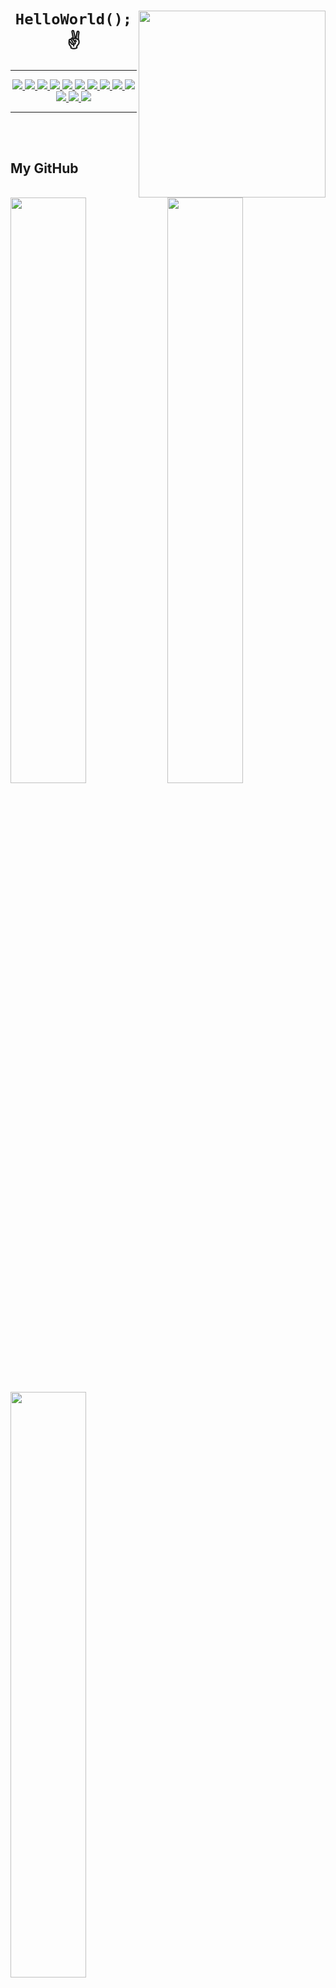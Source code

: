 
  <!-- Why hello there... I'm watching you. -->

<div text-align="center">
    <img src="https://i.imgur.com/h1q15Kt.gife" align="right" width="299" height="299">
    <h1 align="center"><code>HelloWorld();</code> ✌️</h1>
    <hr>
    <!-- Badges -->
    <p align="center">
        <!-- .NET -->
        <a href="https://dotnet.microsoft.com/en-us/">
        <img src="https://img.shields.io/badge/.NET-5C2D91?style=for-the-badge&logo=.net&logoColor=white" />
        </a>
        <!-- C# -->
        <a href="https://docs.microsoft.com/en-us/dotnet/csharp/tour-of-csharp/">
        <img src="https://img.shields.io/badge/c%23-%23239120.svg?style=for-the-badge&logo=c-sharp&logoColor=white"/>
        </a>
        <!-- Rider-->
        <a href="https://www.jetbrains.com/rider/">
            <img src="https://img.shields.io/badge/Rider-000000.svg?style=for-the-badge&logo=Rider&logoColor=white&color=crimson" />
        </a>
        <!-- Svelte -->
        <a href="https://svelte.dev">
            <img src="https://img.shields.io/badge/svelte-%23f1413d.svg?style=for-the-badge&logo=svelte&logoColor=white" />
        </a>
        <!-- SASS -->
        <a href="https://sass-lang.com">
            <img src="https://img.shields.io/badge/SASS-hotpink.svg?style=for-the-badge&logo=SASS&logoColor=white" />
        </a>
        <!-- JavaScript -->
        <a href="https://www.javascript.com">
            <img src="https://img.shields.io/badge/javascript-%23323330.svg?style=for-the-badge&logo=javascript&logoColor=white&color=yellow" />
        </a>
        <!-- AnyScript -->
        <a href="https://www.typescriptlang.org">
            <img src="https://img.shields.io/badge/typescript-%23007ACC.svg?style=for-the-badge&logo=typescript&logoColor=white" />
        </a>
        <!-- ThreeJS -->
        <a href="https://threejs.org">
            <img src="https://img.shields.io/badge/threejs-black?style=for-the-badge&logo=three.js&logoColor=white" />
        </a>
        <!-- blegh -->
        <a href="https://www.oracle.com/java/">
            <img src="https://img.shields.io/badge/java-%23ED8B00.svg?style=for-the-badge&logo=java&logoColor=white" />
        </a>
       <!-- blegh 2 -->
        <a href="https://www.oracle.com/java/">
            <img src="https://img.shields.io/badge/kotlin-%23ED8B00.svg?style=for-the-badge&logo=kotlin&logoColor=white" />
        </a>
        <!-- Rust -->
        <a href="https://www.rust-lang.org">
            <img src="https://img.shields.io/badge/rust-%23000000.svg?style=for-the-badge&logo=rust&logoColor=white&color=red" />
        </a>
        <!-- GIT -->
        <a href="https://git-scm.com">
            <img src="https://img.shields.io/badge/git-%23F05033.svg?style=for-the-badge&logo=git&logoColor=white" />
        </a>
        <!-- Visual Studio Code -->
        <a href="https://code.visualstudio.com">
            <img src="https://img.shields.io/badge/Visual%20Studio%20Code-0078d7.svg?style=for-the-badge&logo=visual-studio-code&logoColor=white" />
        </a>
    </p>
    <hr>
    <p align="center">
    <i></i>
  </p>
</div>
<br>
<br>

<div align="left">
  <h2>My GitHub</h2>
  <img width="49%" src="https://github-readme-stats.vercel.app/api?username=somfic&show_icons=true&count_private=true&custom_title=My%20profile&theme=tokyonight&hide_border=true" />
  <img width="49%" src="https://streak-stats.demolab.com/?user=Somfic&theme=tokyonight&hide_border=true" />
  <img width="49%" src="https://github-readme-stats.vercel.app/api/wakatime?username=Somfic&theme=tokyonight&hide_border=true&custom_title=Coding%20activity&langs_count=15" />
</div>

<div align="right">
  <h2>What I'm currently working on</h2>
  <a href="https://www.github.com/Somfic/EliteAPI">
    <img width="49%" src="https://github-readme-stats.vercel.app/api/pin/?username=somfic&repo=eliteapi&theme=tokyonight&hide_border=true" />
  </a>
  <a href="https://www.github.com/Somfic/EliteVA">
    <img width="49%" src="https://github-readme-stats.vercel.app/api/pin/?username=somfic&repo=eliteva&theme=tokyonight&hide_border=true" />
  </a>
    <a href="https://www.github.com/KaanMol/EventFlow-Server">
    <img  width="49%" src="https://github-readme-stats.vercel.app/api/pin/?username=kaanmol&repo=EventFlow-Server&theme=tokyonight&hide_border=true" />
  </a>
  <a href="https://www.github.com/KaanMol/EventFlow-Client">
    <img  width="49%" src="https://github-readme-stats.vercel.app/api/pin/?username=kaanmol&repo=EventFlow-Client&theme=tokyonight&hide_border=true" />
  </a>
</div>
